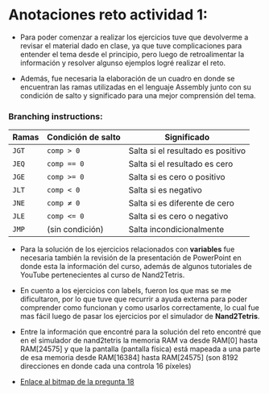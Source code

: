 # Anotaciones reto actividad 1:

- Para poder comenzar a realizar los ejercicios tuve que devolverme a revisar el material dado en clase, ya que tuve complicaciones para entender el tema desde el principio, pero luego de retroalimentar la información y resolver algunso ejemplos logré realizar el reto.

- Además, fue necesaria la elaboración de un cuadro en donde se encuentran las ramas utilizadas en el lenguaje Assembly junto con su condición de salto y significado para una mejor comprensión del tema.

### Branching instructions:

|    Ramas    |  Condición de salto  |            Significado            |
|-------------|-----------------------|-----------------------------------|
|    `JGT`    |       `comp > 0`      | Salta si el resultado es positivo |
|    `JEQ`    |      `comp == 0`      |   Salta si el resultado es cero   |
|    `JGE`    |      `comp >= 0`      |    Salta si es cero o positivo    |
|    `JLT`    |       `comp < 0`      |       Salta si es negativo        |
|    `JNE`    |       `comp ≠ 0`      |   Salta si es diferente de cero   |
|    `JLE`    |      `comp <= 0`      |    Salta si es cero o negativo    |
|    `JMP`    |    (sin condición)    |     Salta incondicionalmente      |

- Para la solución de los ejercicios relacionados con **variables** fue necesaria también la revisión de la presentación de PowerPoint en donde esta la información del curso, además de algunos tutoriales de YouTube pertenecientes al curso de Nand2Tetris.

- En cuento a los ejercicios con labels, fueron los que mas se me dificultaron, por lo que tuve que recurrir a ayuda externa para poder comprender como funcionan y como usarlos correctamente, lo cual fue mas fácil luego de pasar los ejercicios por el simulador de **Nand2Tetris**.

- Entre la información que encontré para la solución del reto encontré que en el simulador de nand2tetris la memoria RAM va desde RAM[0] hasta RAM[24575] y que la pantalla (pantalla física) está mapeada a una parte de esa memoria desde RAM[16384] hasta RAM[24575] (son 8192 direcciones en donde cada una controla 16 píxeles)

- [Enlace al bitmap de la pregunta 18](https://nand2tetris.github.io/web-ide/bitmap)
